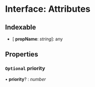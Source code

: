 
# Interface: Attributes

## Indexable

* \[ **propName**: *string*\]: any

## Properties

### `Optional` priority

• **priority**? : *number*
